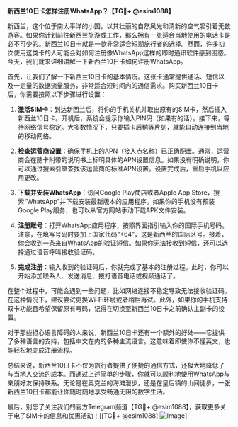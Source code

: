 **新西兰10日卡怎样注册WhatsApp？【TG💪+ @esim1088】**

新西兰，这个位于南太平洋的小国，以其壮丽的自然风光和清新的空气吸引着无数游客。如果你计划前往新西兰旅游或工作，那么拥有一张适合当地使用的电话卡是必不可少的。新西兰10日卡就是一款非常适合短期旅行者的选择。然而，许多初次使用这类卡的人可能会对如何注册像WhatsApp这样的即时通讯软件感到困惑。今天，我们就来详细讲解一下新西兰10日卡如何注册WhatsApp。

首先，让我们了解一下新西兰10日卡的基本情况。这张卡通常提供通话、短信以及一定量的数据流量服务，非常适合短时间内的通信需求。购买新西兰10日卡后，你需要按照以下步骤进行设置：

1. **激活SIM卡**：到达新西兰后，将你的手机关机并取出原有的SIM卡，然后插入新西兰10日卡。开机后，系统会提示你输入PIN码（如果有的话）。接下来，等待网络信号稳定。大多数情况下，只要插卡后稍等片刻，就能自动连接到当地的移动网络。

2. **检查运营商设置**：确保手机上的APN（接入点名称）已正确配置。通常，运营商会在随卡附带的说明书上标明具体的APN设置信息。如果没有明确说明，你可以通过搜索引擎查找该运营商的标准APN设置。设置完成后，重启手机以应用更改。

3. **下载并安装WhatsApp**：访问Google Play商店或者Apple App Store，搜索“WhatsApp”并下载安装最新版本的应用程序。如果你的手机没有预装Google Play服务，也可以从官方网站手动下载APK文件安装。

4. **注册账号**：打开WhatsApp应用程序，按照界面指引输入你的国际手机号码。注意，在填写号码时要加上国家代码“+64”，这是新西兰的国际区号。接着，你会收到一条来自WhatsApp的验证短信。如果你无法接收到短信，还可以选择通过语音呼叫接收验证码。

5. **完成注册**：输入收到的验证码后，你就完成了基本的注册过程。此时，你可以开始添加联系人、发送消息、拨打语音电话或视频通话了。

在整个过程中，可能会遇到一些问题，比如网络连接不稳定导致无法接收验证码。在这种情况下，建议尝试更换Wi-Fi环境或者稍后再试。此外，如果你的手机支持双卡功能且希望保留原有号码，记得在切换至新西兰10日卡之前确认主副卡的设置。

对于那些担心语言障碍的人来说，新西兰10日卡还有一个额外的好处——它提供了多种语言的支持，包括中文在内的多种主流语言。这意味着即使你不懂英文，也能轻松地完成注册流程。

总结来说，新西兰10日卡不仅为旅行者提供了便捷的通信方式，还极大地降低了与当地人交流的成本。而通过上述简单的步骤，你就可以顺利地使用WhatsApp与亲朋好友保持联系。无论是在奥克兰的海滩漫步，还是在皇后镇的山间徒步，一张新西兰10日卡都能让你随时随地享受畅通无阻的数字生活。

最后，别忘了关注我们的官方Telegram频道【TG💪+ @esim1088】，获取更多关于电子SIM卡的信息和优惠活动！[[TG💪+ @esim1088] ![Image](https://i.postimg.cc/4NQfJmqS/Snipaste-2025-05-13-00-14-12.png)]